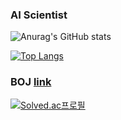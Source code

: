 ### AI Scientist

![Anurag's GitHub stats](https://github-readme-stats.vercel.app/api?username=leeheewon-01&show_icons=true&theme=dark)

[![Top Langs](https://github-readme-stats.vercel.app/api/top-langs/?username=leeheewon-01&theme=dark)](https://github.com/leeheewon-01/github-readme-stats)

### BOJ [link](https://www.acmicpc.net/ranklist/university)
[![Solved.ac프로필](http://mazassumnida.wtf/api/v2/generate_badge?boj=eleclee123)](https://solved.ac/profile/eleclee123)
